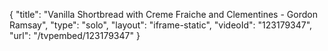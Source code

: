 {
    "title": "Vanilla Shortbread with Creme Fraiche and Clementines - Gordon Ramsay",
    "type": "solo",
    "layout": "iframe-static",
    "videoId": "123179347",
    "url": "\/tvpembed\/123179347"
}